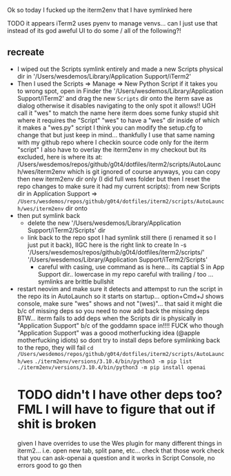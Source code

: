 Ok so today I fucked up the iterm2env that I have symlinked here


TODO it appears iTerm2 uses pyenv to manage venvs... can I just use that instead of its god aweful UI to do some / all of the following?!

## recreate

- I wiped out the Scripts symlink entirely and made a new Scripts physical dir in
    '/Users/wesdemos/Library/Application Support/iTerm2'
- Then I used the Scripts => Manage => New Python Script
  if it takes you to wrong spot, open in Finder the '/Users/wesdemos/Library/Application Support/iTerm2' and drag the new `Scripts` dir onto the iterm save as dialog
    otherwise it disables navigating to the only spot it allows!! UGH
  call it "wes" to match the name here
    iterm does some funky stupid shit where it requires the "Script" "wes" to have a "wes" dir inside of which it makes a "wes.py" script
      I think you can modify the setup.cfg to change that but just keep in mind...
      thankfully I use that same naming with my github repo where I checkin source code only for the iterm "script"
      I also have to overlay the iterm2env in my checkout but its excluded, here is where its at:
        /Users/wesdemos/repos/github/g0t4/dotfiles/iterm2/scripts/AutoLaunch/wes/iterm2env
          which is git ignored of course
  anyways, you can copy then new iterm2env dir only (I did full  wes folder but then I reset the repo changes to make sure it had my current scripts):
     from new Scripts dir in Application Support
     => `/Users/wesdemos/repos/github/g0t4/dotfiles/iterm2/scripts/AutoLaunch/wes/iterm2env` dir onto
- then put symlink back
  - delete the new '/Users/wesdemos/Library/Application Support/iTerm2/Scripts' dir
  - link back to the repo spot
    I had symlink still there (i renamed it so I just put it back), IIGC here is the right link to create
      ln -s '/Users/wesdemos/repos/github/g0t4/dotfiles/iterm2/scripts/' \
        '/Users/wesdemos/Library/Application Support/iTerm2/Scripts'
      * careful with casing, use command as is here... its captial S in App Support dir.. lowercase in my repo
        careful  with trailing / too ... symlinks are brittle bullshit
- restart neovim and make sure it detects and attempst to run the script
   in the repo its in AutoLaunch so it starts on startup...
   option+Cmd+J shows console, make sure "wes" shows and not "(wes)"...
   that said it might die b/c of missing deps so you need to now add back the missing deps
   BTW... iterm fails to add deps when the Scripts dir is physically  in "Application Support" b/c of the goddamn space in!!!! FUCK who though "Application Support" was a goood motherfucking idea (@apple motherfucking idiots)
       so dont try to install deps before symlinking back to the repo, they will fail
   `cd /Users/wesdemos/repos/github/g0t4/dotfiles/iterm2/scripts/AutoLaunch/wes`
   `./iterm2env/versions/3.10.4/bin/python3 -m pip list`
   `./iterm2env/versions/3.10.4/bin/python3 -m pip install openai`
     # TODO didn't I have other deps too? FML I will have to figure that out if shit is broken
     given I have overrides to use the Wes plugin for many different things in iterm2... i.e. open new tab, split pane, etc... check that those work
       check that you can ask-openai a question and it works in Script Console, no errors
       good to go then

